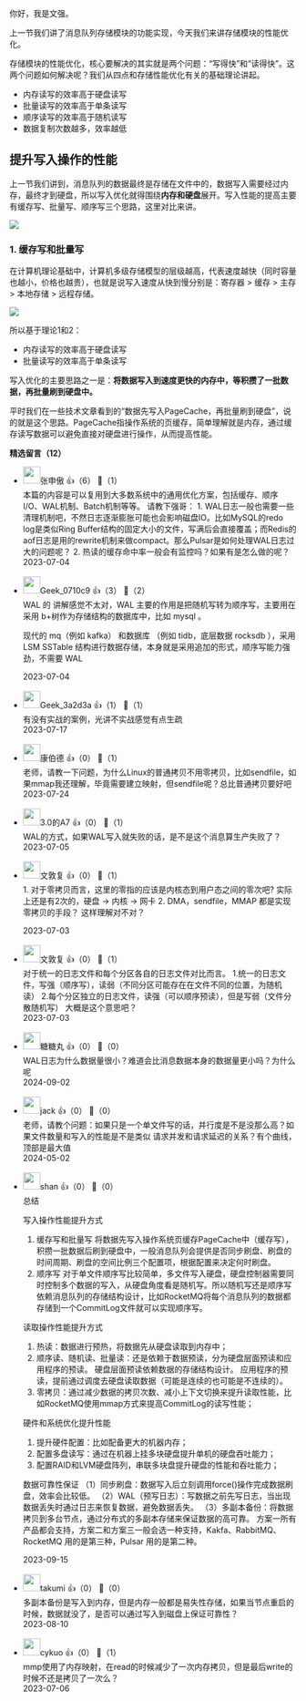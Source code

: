 你好，我是文强。

上一节我们讲了消息队列存储模块的功能实现，今天我们来讲存储模块的性能优化。

存储模块的性能优化，核心要解决的其实就是两个问题：“写得快”和“读得快”。这两个问题如何解决呢？我们从四点和存储性能优化有关的基础理论讲起。

- 内存读写的效率高于硬盘读写
- 批量读写的效率高于单条读写
- 顺序读写的效率高于随机读写
- 数据复制次数越多，效率越低

## 提升写入操作的性能

上一节我们讲到，消息队列的数据最终是存储在文件中的，数据写入需要经过内存，最终才到硬盘，所以写入优化就得围绕**内存和硬盘**展开。写入性能的提高主要有缓存写、批量写、顺序写三个思路，这里对比来讲。

![](https://static001.geekbang.org/resource/image/fb/8c/fbcdcb4b79bb26755a7ec015561aef8c.jpg?wh=4514x1387)

### 1. 缓存写和批量写

在计算机理论基础中，计算机多级存储模型的层级越高，代表速度越快（同时容量也越小，价格也越贵），也就是说写入速度从快到慢分别是：寄存器 &gt; 缓存 &gt; 主存 &gt; 本地存储 &gt; 远程存储。

![](https://static001.geekbang.org/resource/image/13/bc/1301ac45580086ef1bf13fbaa21381bc.jpg?wh=3228x1488)

所以基于理论1和2：

- 内存读写的效率高于硬盘读写
- 批量读写的效率高于单条读写

写入优化的主要思路之一是：**将数据写入到速度更快的内存中，等积攒了一批数据，再批量刷到硬盘中。**

平时我们在一些技术文章看到的“数据先写入PageCache，再批量刷到硬盘”，说的就是这个思路。PageCache指操作系统的页缓存，简单理解就是内存，通过缓存读写数据可以避免直接对硬盘进行操作，从而提高性能。
<div><strong>精选留言（12）</strong></div><ul>
<li><img src="https://static001.geekbang.org/account/avatar/00/12/0a/a4/828a431f.jpg" width="30px"><span>张申傲</span> 👍（6） 💬（1）<div>本篇的内容是可以复用到大多数系统中的通用优化方案，包括缓存、顺序I&#47;O、WAL机制、Batch机制等等。
请教下强哥：
1. WAL日志一般也需要一些清理机制吧，不然日志逐渐膨胀可能也会影响磁盘IO。比如MySQL的redo log是类似Ring Buffer结构的固定大小的文件，写满后会直接覆盖；而Redis的aof日志是用的rewrite机制来做compact。那么Pulsar是如何处理WAL日志过大的问题呢？
2. 热读的缓存命中率一般会有监控吗？如果有是怎么做的呢？</div>2023-07-04</li><br/><li><img src="" width="30px"><span>Geek_0710c9</span> 👍（3） 💬（2）<div>WAL 的 讲解感觉不太对，WAL 主要的作用是把随机写转为顺序写，主要用在采用 b+树作为存储结构的数据库中，比如 mysql 。

现代的 mq（例如 kafka） 和数据库 （例如 tidb，底层数据 rocksdb ），采用 LSM SSTable 结构进行数据存储，本身就是采用追加的形式，顺序写能力强劲，不需要 WAL</div>2023-07-04</li><br/><li><img src="" width="30px"><span>Geek_3a2d3a</span> 👍（1） 💬（1）<div>有没有实战的案例，光讲不实战感觉有点生疏</div>2023-07-17</li><br/><li><img src="https://static001.geekbang.org/account/avatar/00/2a/dd/9e/732759ad.jpg" width="30px"><span>康伯德</span> 👍（0） 💬（1）<div>老师，请教一下问题，为什么Linux的普通拷贝不用零拷贝，比如sendfile，如果mmap我还理解，毕竟需要建立映射，但sendfile呢？总比普通拷贝要好吧</div>2023-07-24</li><br/><li><img src="https://static001.geekbang.org/account/avatar/00/12/7e/57/8c1051b6.jpg" width="30px"><span>3.0的A7</span> 👍（0） 💬（1）<div>WAL的方式，如果WAL写入就失败的话，是不是这个消息算生产失败了？</div>2023-07-05</li><br/><li><img src="https://static001.geekbang.org/account/avatar/00/12/3c/fa/e2990931.jpg" width="30px"><span>文敦复</span> 👍（0） 💬（1）<div>1. 对于零拷贝而言，这里的零指的应该是内核态到用户态之间的零次吧? 实际上还是有2次的，硬盘 -&gt; 内核 -&gt; 网卡
2. DMA，sendfile，MMAP 都是实现零拷贝的手段？
这样理解对不对？
</div>2023-07-03</li><br/><li><img src="https://static001.geekbang.org/account/avatar/00/12/3c/fa/e2990931.jpg" width="30px"><span>文敦复</span> 👍（0） 💬（1）<div>对于统一的日志文件和每个分区各自的日志文件对比而言。
1.统一的日志文件，写强（顺序写），读弱（不同分区可能存在在文件不同的位置，为随机读）
2.每个分区独立的日志文件，读强（可以顺序预读），但是写弱（文件分散随机写）
大概是这个意思吧？</div>2023-07-03</li><br/><li><img src="https://static001.geekbang.org/account/avatar/00/14/91/51/3da9420d.jpg" width="30px"><span>糖糖丸</span> 👍（0） 💬（0）<div>WAL日志为什么数据量很小？难道会比消息数据本身的数据量更小吗？为什么呢</div>2024-09-02</li><br/><li><img src="https://static001.geekbang.org/account/avatar/00/1d/9c/e3/2ca8c794.jpg" width="30px"><span>jack</span> 👍（0） 💬（0）<div>老师，请教个问题：如果只是一个单文件写的话，并行度是不是没那么高？如果文件数量和写入的性能是不是类似 请求并发和请求延迟的关系？有个曲线，顶部是最大值</div>2024-05-02</li><br/><li><img src="https://static001.geekbang.org/account/avatar/00/14/28/43/5062a59b.jpg" width="30px"><span>shan</span> 👍（0） 💬（0）<div>总结

写入操作性能提升方式
1. 缓存写和批量写
   将数据先写入操作系统页缓存PageCache中（缓存写），积攒一批数据后刷到硬盘中，一般消息队列会提供是否同步刷盘、刷盘的时间周期、刷盘的空间比例三个配置项，根据配置来决定何时刷盘。
2. 顺序写
   对于单文件顺序写比较简单，多文件写入硬盘，硬盘控制器需要同时控制多个数据的写入，从硬盘角度看是随机写。所以随机写还是顺序写依赖消息队列的存储结构设计，比如RocketMQ将每个消息队列的数据都存储到一个CommitLog文件就可以实现顺序写。


读取操作性能提升方式
1. 热读：数据进行预热，将数据先从硬盘读取到内存中；
2. 顺序读、随机读、批量读：还是依赖于数据预读，分为硬盘层面预读和应用程序的预读。
   硬盘层面预读依赖数据的存储结构设计。
   应用程序的预读，提前通过调度去硬盘读取数据（可能是连续的也可能是不连续的）。
3. 零拷贝：通过减少数据的拷贝次数、减小上下文切换来提升读取性能，比如RocketMQ使用mmap方式来提高CommitLog的读写性能；

硬件和系统优化提升性能
1. 提升硬件配置：比如配备更大的机器内存；
2. 配置多盘读写：通过在机器上挂多块硬盘提升单机的硬盘吞吐能力；
3. 配置RAID和LVM硬盘阵列，串联多块盘提升硬盘的性能和吞吐能力；

数据可靠性保证
（1）同步刷盘：数据写入后立刻调用force()操作完成数据刷盘，效率会比较低。
（2）WAL（预写日志）：写数据之前先写日志，当出现数据丢失时通过日志来恢复数据，避免数据丢失。
（3）多副本备份：将数据拷贝到多台节点，通过分布式的多副本存储来保证数据的高可靠。
方案一所有产品都会支持，方案二和方案三一般会选一种支持，Kakfa、RabbitMQ、RocketMQ 用的是第三种，Pulsar 用的是第二种。
</div>2023-09-15</li><br/><li><img src="https://static001.geekbang.org/account/avatar/00/15/f8/b8/0398768b.jpg" width="30px"><span>takumi</span> 👍（0） 💬（0）<div>多副本备份是写入到内存，但是内存一般都是易失性存储，如果当节点重启的时候，数据就没了，是否可以通过写入到磁盘上保证可靠性？</div>2023-08-10</li><br/><li><img src="https://static001.geekbang.org/account/avatar/00/11/aa/0c/6a65f487.jpg" width="30px"><span>cykuo</span> 👍（0） 💬（1）<div>mmp使用了内存映射，在read的时候减少了一次内存拷贝，但是最后write的时候不还是拷贝了一次么？</div>2023-07-06</li><br/>
</ul>